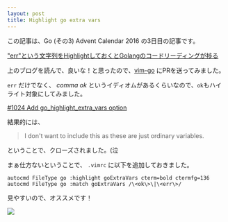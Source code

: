 ```yaml
---
layout: post
title: Highlight go extra vars
---
```


この記事は、Go (その3) Advent Calendar 2016 の3日目の記事です。

["err"という文字列をHighlightしておくとGolangのコードリーディングが捗る](http://yuroyoro.hatenablog.com/entry/2014/08/12/144157)

上のブログを読んで、良いな！と思ったので、[vim-go](https://github.com/fatih/vim-go) にPRを送ってみました。

`err` だけでなく、 _comma ok_ というイディオムがあるくらいなので、`ok`もハイライト対象にしてみました。

[#1024 Add go_highlight_extra_vars option](https://github.com/fatih/vim-go/pull/1024)

結果的には、

> I don't want to include this as these are just ordinary variables.

ということで、クローズされました。(泣

まぁ仕方ないということで、 `.vimrc` に以下を追加しておきました。

```
autocmd FileType go :highlight goExtraVars cterm=bold ctermfg=136
autocmd FileType go :match goExtraVars /\<ok\>\|\<err\>/
```

見やすいので、オススメです！

[![](https://cloud.githubusercontent.com/assets/4014912/17977944/a4c34788-6b2e-11e6-954e-1a45e7231043.png)](https://cloud.githubusercontent.com/assets/4014912/17977944/a4c34788-6b2e-11e6-954e-1a45e7231043.png)

